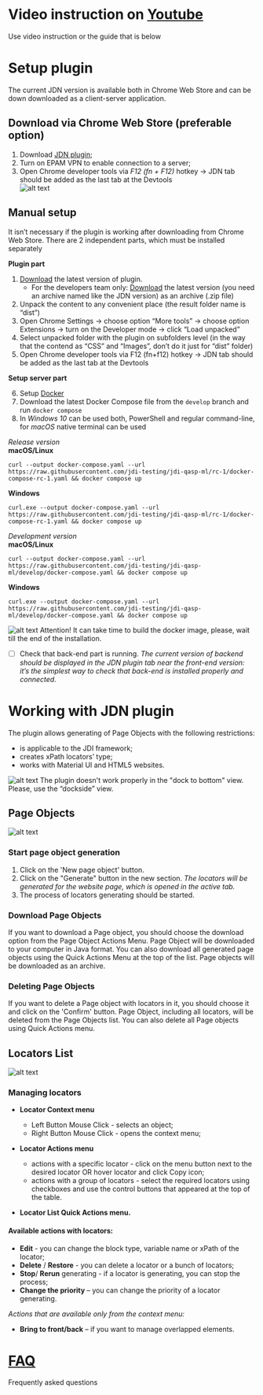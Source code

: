 
# Video instruction on [Youtube](https://www.youtube.com/watch?v=FJWJjxmJUMw)
Use video instruction or the guide that is below

# Setup plugin
The current JDN version is available both in Chrome Web Store and can be down downloaded as a client-server application.
## Download via Chrome Web Store (preferable option)
1.	Download [JDN plugin](https://chrome.google.com/webstore/detail/jdn/dldagjdnndapekahhbpeemjifghccldg);
2.	Turn on EPAM VPN to enable connection to a server;
3.  Open Chrome developer tools via *F12 (fn + F12)* hotkey → JDN tab should be added as the last tab at the Devtools   
![alt text](https://user-images.githubusercontent.com/53625116/192277657-0d041d1b-a26b-495d-8ff6-9585c49e7dbf.png)

## Manual setup
It isn’t necessary if the plugin is working after downloading from Chrome Web Store. 
There are 2 independent parts, which must be installed separately

**Plugin part**
1. [Download](https://github.com/jdi-testing/jdn-ai/releases/tag/3.2.252) the latest version of plugin.
   *  For the developers team only: [Download](https://github.com/jdi-testing/jdn-ai/releases) the latest version (you need an archive named like the JDN version) as an archive (.zip file)
2. Unpack the content to any convenient place (the result folder name is “dist”)
3. Open Chrome Settings → choose option “More tools” → choose option Extensions → turn on the Developer mode → click “Load unpacked”
4. Select unpacked folder with the plugin on subfolders level (in the way that the contend as “CSS” and “Images”, don’t do it just for “dist” folder)
5. Open Chrome developer tools via F12 (fn+f12) hotkey → JDN tab should be added as the last tab at the Devtools 

**Setup server part**  

6. Setup [Docker](https://www.docker.com/products/docker-desktop)  
7. Download the latest Docker Compose file from the `develop` branch and run `docker compose`  
8. In _Windows 10_ can be used both, PowerShell and regular command-line, for _macOS_ native terminal can be used  

*Release version*  
**macOS/Linux**
```shell
curl --output docker-compose.yaml --url https://raw.githubusercontent.com/jdi-testing/jdi-qasp-ml/rc-1/docker-compose-rc-1.yaml && docker compose up
```
**Windows**
```shell
curl.exe --output docker-compose.yaml --url https://raw.githubusercontent.com/jdi-testing/jdi-qasp-ml/rc-1/docker-compose-rc-1.yaml && docker compose up
```
*Development version*  
**macOS/Linux**
```shell
curl --output docker-compose.yaml --url https://raw.githubusercontent.com/jdi-testing/jdi-qasp-ml/develop/docker-compose.yaml && docker compose up
```
**Windows**
```shell
curl.exe --output docker-compose.yaml --url https://raw.githubusercontent.com/jdi-testing/jdi-qasp-ml/develop/docker-compose.yaml && docker compose up
```
![alt text](https://img.icons8.com/emoji/16/000000/warning-emoji.png) Attention! It can take time to build the docker image, please, wait till the end of the installation.

- [ ] Check that back-end part is running. *The current version of backend should be displayed in the JDN plugin tab near the front-end version: it’s the simplest way to check that back-end is installed properly and connected.*


# Working with JDN plugin

The plugin allows generating of Page Objects with the following restrictions:
-	is applicable to the JDI framework;
-	creates xPath locators’ type;
-	works with Material UI and HTML5 websites.

![alt text](https://img.icons8.com/ios/16/000000/info--v1.png) The plugin doesn't work properly in the "dock to bottom" view. Please, use the “dockside” view.

## Page Objects
![alt text](https://user-images.githubusercontent.com/53625116/192288508-5a9c5760-04eb-4048-82ff-5118b007f6dc.png)

### Start page object generation
1. Click on the 'New page object' button.
2. Click on the "Generate" button in the new section. 
*The locators will be generated for the website page, which is opened in the active tab.*
3. The process of locators generating should be started.

### Download Page Objects
If you want to download a Page object, you should choose the download option from the Page Object Actions Menu. Page Object will be downloaded to your computer in Java format.
You can also download all generated page objects using the Quick Actions Menu at the top of the list. Page objects will be downloaded as an archive.

### Deleting Page Objects
If you want to delete a Page object with locators in it, you should choose it and click on the 'Confirm' button.  Page Object, including all locators, will be deleted from the Page Objects list.
You can also delete all Page objects using Quick Actions menu.

## Locators List
![alt text](https://user-images.githubusercontent.com/53625116/192290963-aab9c701-522e-4161-a7d2-68884dd389ed.png)


### Managing locators


* **Locator Context menu**
  * Left Button Mouse Click - selects an object; 
  * Right Button Mouse Click - opens the context menu;

* **Locator Actions menu**
  * actions with a specific locator - click on the menu button next to the desired locator OR hover locator and click Copy icon;
  * actions with a group of locators - select the required locators using checkboxes and use the control buttons that appeared at the top of the table.

*	**Locator List Quick Actions menu.**


#### Available actions with locators:

- **Edit** -  you can change the block type, variable name or xPath of the locator;
- **Delete** / **Restore** - you can delete a locator or a bunch of locators;
- **Stop**/ **Rerun** generating - if a locator is generating, you can stop the process;
-	**Change the priority** – you can change the priority of a locator generating.

*Actions that are available only from the context menu:*
-	**Bring to front/back** – if you want to manage overlapped elements.

# [FAQ](https://jdi-family.atlassian.net/l/cp/cV133esQ)
Frequently asked questions
